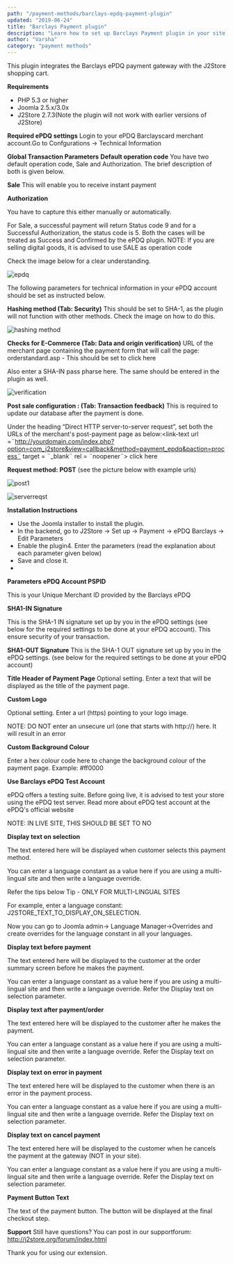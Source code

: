 ```yaml
---
path: "/payment-methods/barclays-epdq-payment-plugin"
updated: "2019-06-24"
title: "Barclays Payment plugin"
description: "Learn how to set up Barclays Payment plugin in your site."
author: "Varsha"
category: "payment methods"
---
```


This plugin integrates the Barclays ePDQ payment gateway with the J2Store shopping cart.

**Requirements**
* PHP 5.3 or higher
* Joomla 2.5.x/3.0x
* J2Store 2.7.3(Note the plugin will not work with earlier versions of J2Store)

**Required ePDQ settings**
Login to your ePDQ Barclayscard merchant account.Go to Confgurations → Technical Information

**Global Transaction Parameters**
**Default operation code**
You have two default operation code, Sale and Authorization. The brief description of both is given below.

**Sale**
This will enable you to receive instant payment

**Authorization**

You have to capture this either manually or automatically.

For Sale, a successful payment will return Status code 9 and for a Successful Authorization, the status code is 5. Both the cases will be treated as Success and Confirmed by the ePDQ plugin.
NOTE: If you are selling digital goods, it is advised to use SALE as operation code

Check the image below for a clear understanding.

![epdq](../../images/payment-methods/barclays-payment-plugin/epdq_plugin_1.png)

The following parameters for technical information in your ePDQ account should be set as instructed below.

**Hashing method (Tab: Security)**
This should be set to SHA-1, as the plugin will not function with other methods. Check the image on how to do this.

![hashing method](../../images/payment-methods/barclays-payment-plugin/hashing_method.png)

**Checks for E-Commerce (Tab: Data and origin verification)**
URL of the merchant page containing the payment form that will call the page: orderstandard.asp - This should be set to <link-text url =¨http://www.yourdomain.com¨ target = ¨_blank¨ rel = ¨noopener¨> click here </link-text>

Also enter a SHA-IN pass pharse here. The same should be entered in the plugin as well.


![verification](../../images/payment-methods/barclays-payment-plugin/tech_info.png)

**Post sale configuration : (Tab: Transaction feedback)**
This is required to update our database after the payment is done.

Under the heading “Direct HTTP server-to-server request”, set both the URLs of the merchant's post-payment page as below:<link-text url =¨http://yourdomain.com/index.php?option=com_j2store&view=callback&method=payment_epdq&paction=process¨ target = ¨_blank¨ rel = ¨noopener¨> click here </link-text>

**Request method: POST**
(see the picture below with example urls)

![post1](../../images/payment-methods/barclays-payment-plugin/server_request_1.png)

![serverreqst](../../images/payment-methods/barclays-payment-plugin/server_request_2.png)

**Installation Instructions**
* Use the Joomla installer to install the plugin.
* In the backend, go to J2Store → Set up → Payment → ePDQ Barclays → Edit Parameters
* Enable the plugin4. Enter the parameters (read the explanation about each parameter given below)
* Save and close it.
* 
**Parameters**
**ePDQ Account PSPID**

This is your Unique Merchant ID provided by the Barclays ePDQ

**SHA1-IN Signature**

This is the SHA-1 IN signature set up by you in the ePDQ settings (see below for the required settings to be done at your ePDQ account). This ensure security of your transaction.

**SHA1-OUT Signature**
This is the SHA-1 OUT signature set up by you in the ePDQ settings. (see below for the required settings to be done at your ePDQ account)

**Title Header of Payment Page**
Optional setting. Enter a text that will be displayed as the title of the payment page.

**Custom Logo**

Optional setting. Enter a url (https) pointing to your logo image.

NOTE: DO NOT enter an unsecure url (one that starts with http://) here. It will result in an error

**Custom Background Colour**

Enter a hex colour code here to change the background colour of the payment page. Example: #ff0000

**Use Barclays ePDQ Test Account**

ePDQ offers a testing suite. Before going live, it is advised to test your store using the ePDQ test server. Read more about ePDQ test account at the ePDQ's official website

NOTE: IN LIVE SITE, THIS SHOULD BE SET TO NO

**Display text on selection**

The text entered here will be displayed when customer selects this payment method.

You can enter a language constant as a value here if you are using a multi-lingual site and then write a language override.

Refer the tips below
Tip - ONLY FOR MULTI-LINGUAL SITES

For example, enter a language constant:
J2STORE_TEXT_TO_DISPLAY_ON_SELECTION.

Now you can go to Joomla admin-> Language Manager->Overrides and create overrides for the language constant in all your languages.

**Display text before payment**

The text entered here will be displayed to the customer at the order summary screen before he makes the payment.

You can enter a language constant as a value here if you are using a multi-lingual site and then write a language override. Refer the Display text on selection parameter.

**Display text after payment/order**

The text entered here will be displayed to the customer after he makes the payment.

You can enter a language constant as a value here if you are using a multi-lingual site and then write a language override. Refer the Display text on selection parameter.

**Display text on error in payment**

The text entered here will be displayed to the customer when there is an error in the payment process.

You can enter a language constant as a value here if you are using a multi-lingual site and then write a language override. Refer the Display text on selection parameter.

**Display text on cancel payment**

The text entered here will be displayed to the customer when he cancels the payment at the gateway (NOT in your site).

You can enter a language constant as a value here if you are using a multi-lingual site and then write a language override. Refer the Display text on selection parameter.

**Payment Button Text**

The text of the payment button. The button will be displayed at the final checkout step.

**Support**
Still have questions? You can post in our supportforum: http://j2store.org/forum/index.html

Thank you for using our extension.

